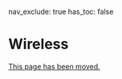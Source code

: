 

nav_exclude: true
has_toc: false



# Wireless

[This page has been moved.](/wireless/wireless-links)